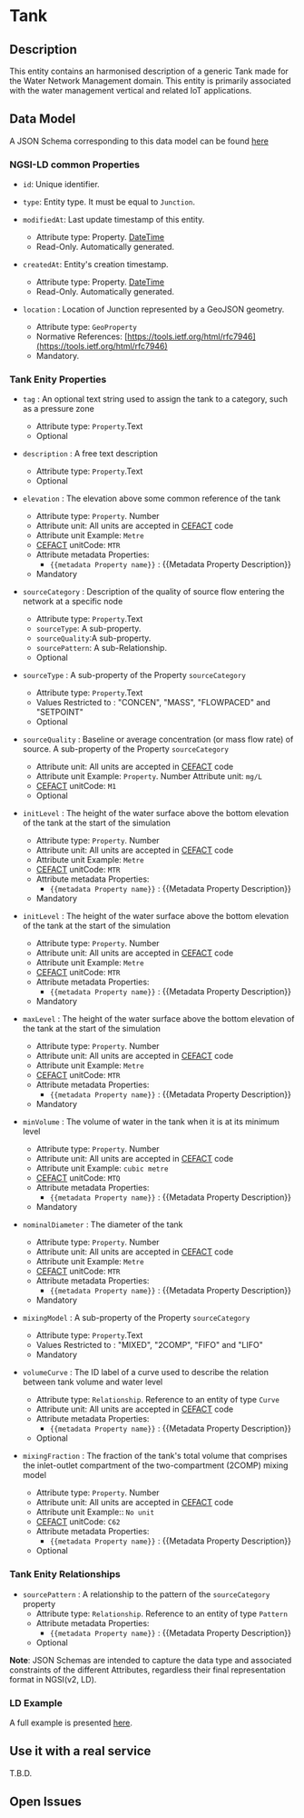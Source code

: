 # Tank

## Description
This entity contains an harmonised description of a generic Tank made for the Water Network Management domain. This entity is primarily associated with the water management vertical and related IoT applications.

## Data Model

A JSON Schema corresponding to this data model can be found [here](../schema.json)

### NGSI-LD common Properties
-   `id`: Unique identifier.

-   `type`: Entity type. It must be equal to `Junction`.

-   `modifiedAt`: Last update timestamp of this
    entity.

    -   Attribute type: Property. [DateTime](https://schema.org/DateTime)
    -   Read-Only. Automatically generated.

-   `createdAt`: Entity's creation timestamp.

    -   Attribute type: Property. [DateTime](https://schema.org/DateTime)
    -   Read-Only. Automatically generated.

-   `location` : Location of Junction represented by a GeoJSON geometry.

    -   Attribute type: `GeoProperty`
    -   Normative References:
        [https://tools.ietf.org/html/rfc7946](https://tools.ietf.org/html/rfc7946)
    -   Mandatory.


### Tank Enity Properties

-   `tag` : An optional text string used to assign the tank to a category, such as a pressure zone
    -   Attribute type: `Property`.Text
    -   Optional

-   `description` : A free text description
    -   Attribute type: `Property`.Text
    -   Optional


-   `elevation` : The elevation above some common reference of the tank
    -   Attribute type: `Property`. Number
    -   Attribute unit: All units are accepted in [CEFACT](https://www.unece.org/cefact.html) code
    -   Attribute unit Example: `Metre`
    -   [CEFACT](https://www.unece.org/cefact.html) unitCode: `MTR`
    -   Attribute metadata Properties:
        -   `{{metadata Property name}}` : {{Metadata Property Description}}
    -   Mandatory

-   `sourceCategory` : Description of the quality of source flow entering the network at a specific node
    -   Attribute type: `Property`.Text
    -   `sourceType`: A sub-property.
    -   `sourceQuality`:A sub-property.
    -   `sourcePattern`: A sub-Relationship.
    -   Optional

-   `sourceType` : A sub-property of the Property `sourceCategory`
    -   Attribute type: `Property`.Text
    -   Values Restricted to : "CONCEN", "MASS", "FLOWPACED" and "SETPOINT"
    -   Optional

-   `sourceQuality` : Baseline or average concentration (or mass flow rate) of source. A sub-property of the Property `sourceCategory`
    -   Attribute unit: All units are accepted in [CEFACT](https://www.unece.org/cefact.html) code
    -   Attribute unit Example: `Property`. Number
    Attribute unit: `mg/L`
    -   [CEFACT](https://www.unece.org/cefact.html) unitCode: `M1`
    -   Optional

-   `initLevel` : The height of the water surface above the bottom elevation of the tank at the start of the simulation
    -   Attribute type: `Property`. Number
    -   Attribute unit: All units are accepted in [CEFACT](https://www.unece.org/cefact.html) code
    -   Attribute unit Example: `Metre`
    -   [CEFACT](https://www.unece.org/cefact.html) unitCode: `MTR`
    -   Attribute metadata Properties:
        -   `{{metadata Property name}}` : {{Metadata Property Description}}
    -   Mandatory

-   `initLevel` : The height of the water surface above the bottom elevation of the tank at the start of the simulation
    -   Attribute type: `Property`. Number
    -   Attribute unit: All units are accepted in [CEFACT](https://www.unece.org/cefact.html) code
    -   Attribute unit Example: `Metre`
    -   [CEFACT](https://www.unece.org/cefact.html) unitCode: `MTR`
    -   Attribute metadata Properties:
        -   `{{metadata Property name}}` : {{Metadata Property Description}}
    -   Mandatory

-   `maxLevel` : The height of the water surface above the bottom elevation of the tank at the start of the simulation
    -   Attribute type: `Property`. Number
    -   Attribute unit: All units are accepted in [CEFACT](https://www.unece.org/cefact.html) code
    -   Attribute unit Example: `Metre`
    -   [CEFACT](https://www.unece.org/cefact.html) unitCode: `MTR`
    -   Attribute metadata Properties:
        -   `{{metadata Property name}}` : {{Metadata Property Description}}
    -   Mandatory

-   `minVolume` : The volume of water in the tank when it is at its minimum level
    -   Attribute type: `Property`. Number
    -   Attribute unit: All units are accepted in [CEFACT](https://www.unece.org/cefact.html) code
    -   Attribute unit Example: `cubic metre`
    -   [CEFACT](https://www.unece.org/cefact.html) unitCode: `MTQ`
    -   Attribute metadata Properties:
        -   `{{metadata Property name}}` : {{Metadata Property Description}}
    -   Mandatory

-   `nominalDiameter` : The diameter of the tank
    -   Attribute type: `Property`. Number
    -   Attribute unit: All units are accepted in [CEFACT](https://www.unece.org/cefact.html) code
    -   Attribute unit Example: `Metre`
    -   [CEFACT](https://www.unece.org/cefact.html) unitCode: `MTR`
    -   Attribute metadata Properties:
        -   `{{metadata Property name}}` : {{Metadata Property Description}}
    -   Mandatory

-   `mixingModel` : A sub-property of the Property `sourceCategory`
    -   Attribute type: `Property`.Text
    -   Values Restricted to :  "MIXED", "2COMP", "FIFO" and "LIFO"
    -   Mandatory

-   `volumeCurve` : The ID label of a curve used to describe the relation between tank volume and water level
    -   Attribute type: `Relationship`. Reference to an entity of type `Curve`
    -   Attribute unit: All units are accepted in [CEFACT](https://www.unece.org/cefact.html) code
    -   Attribute metadata Properties:
        -   `{{metadata Property name}}` : {{Metadata Property Description}}
    -   Optional

-   `mixingFraction` : The fraction of the tank's total volume that comprises the inlet-outlet compartment of the two-compartment (2COMP) mixing model
    -   Attribute type: `Property`. Number
    -   Attribute unit: All units are accepted in [CEFACT](https://www.unece.org/cefact.html) code
    -   Attribute unit Example:: `No unit`
    -   [CEFACT](https://www.unece.org/cefact.html) unitCode: `C62`
    -   Attribute metadata Properties:
        -   `{{metadata Property name}}` : {{Metadata Property Description}}
    -   Optional

### Tank Enity Relationships

-   `sourcePattern` : A relationship to the pattern of the `sourceCategory` property
    -   Attribute type: `Relationship`. Reference to an entity of type `Pattern`
    -   Attribute metadata Properties:
        -   `{{metadata Property name}}` : {{Metadata Property Description}}
    -   Optional

**Note**: JSON Schemas are intended to capture the data type and associated
constraints of the different Attributes, regardless their final representation
format in NGSI(v2, LD).

### LD Example

A full example is presented [here](../example-normalized-ld.jsonld).

## Use it with a real service

T.B.D.

## Open Issues

